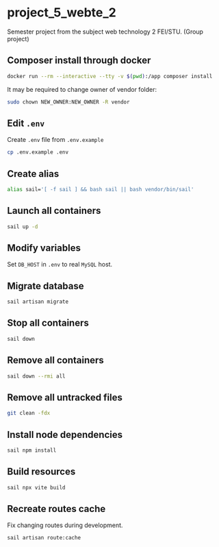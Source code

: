 # project_5_webte_2
Semester project from the subject web technology 2   FEI/STU. (Group project)

## Composer install through docker

```sh
docker run --rm --interactive --tty -v $(pwd):/app composer install
```

It may be required to change owner of vendor folder:

```sh
sudo chown NEW_OWNER:NEW_OWNER -R vendor
```

## Edit `.env`

Create `.env` file from `.env.example`

```sh
cp .env.example .env
```

## Create alias

```sh
alias sail='[ -f sail ] && bash sail || bash vendor/bin/sail'
```

## Launch all containers

```sh
sail up -d
```

## Modify variables

Set `DB_HOST` in `.env` to real `MySQL` host.

## Migrate database

```sh
sail artisan migrate
```

## Stop all containers

```sh
sail down
```

## Remove all containers

```sh
sail down --rmi all
```

## Remove all untracked files

```sh
git clean -fdx
```

## Install node dependencies

```sh
sail npm install
```

## Build resources

```sh
sail npx vite build
```

## Recreate routes cache

Fix changing routes during development.

```sh
sail artisan route:cache
```
